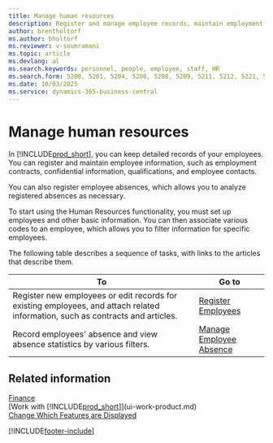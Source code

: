 ```yaml
---
title: Manage human resources
description: Register and manage employee records, maintain employment details, and track and analyze absences.
author: brentholtorf
ms.author: bholtorf
ms.reviewer: v-soumramani
ms.topic: article
ms.devlang: al
ms.search.keywords: personnel, people, employee, staff, HR
ms.search.form: 5200, 5201, 5204, 5206, 5208, 5209, 5211, 5212, 5221, 5228
ms.date: 10/03/2025
ms.service: dynamics-365-business-central
---
```


# Manage human resources

In [!INCLUDE[prod_short](includes/prod_short.md)], you can keep detailed records of your employees. You can register and maintain employee information, such as employment contracts, confidential information, qualifications, and employee contacts.

You can also register employee absences, which allows you to analyze registered absences as necessary.

To start using the Human Resources functionality, you must set up employees and other basic information. You can then associate various codes to an employee, which allows you to filter information for specific employees.

The following table describes a sequence of tasks, with links to the articles that describe them.

| To | Go to |
|--|--|
| Register new employees or edit records for existing employees, and attach related information, such as contracts and articles. | [Register Employees](hr-how-register-employees.md) |
| Record employees' absence and view absence statistics by various filters. | [Manage Employee Absence](hr-how-manage-absence.md) |

## Related information

[Finance](finance.md)  
[Work with [!INCLUDE[prod_short](includes/prod_short.md)]](ui-work-product.md)  
[Change Which Features are Displayed](ui-experiences.md)  

[!INCLUDE[footer-include](includes/footer-banner.md)]
